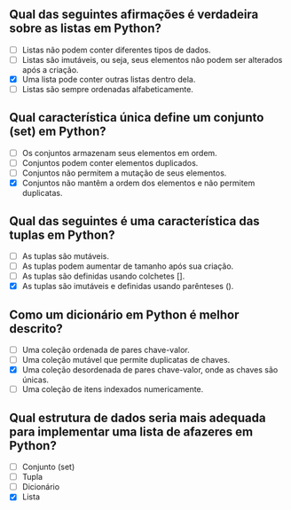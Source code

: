 ## Qual das seguintes afirmações é verdadeira sobre as listas em Python?

- [ ] Listas não podem conter diferentes tipos de dados.
- [ ] Listas são imutáveis, ou seja, seus elementos não podem ser alterados após a criação.
- [x] Uma lista pode conter outras listas dentro dela.
- [ ] Listas são sempre ordenadas alfabeticamente.

## Qual característica única define um conjunto (set) em Python?

- [ ] Os conjuntos armazenam seus elementos em ordem.
- [ ] Conjuntos podem conter elementos duplicados.
- [ ] Conjuntos não permitem a mutação de seus elementos.
- [x] Conjuntos não mantêm a ordem dos elementos e não permitem duplicatas.

## Qual das seguintes é uma característica das tuplas em Python?

- [ ] As tuplas são mutáveis.
- [ ] As tuplas podem aumentar de tamanho após sua criação.
- [ ] As tuplas são definidas usando colchetes [].
- [x] As tuplas são imutáveis e definidas usando parênteses ().

## Como um dicionário em Python é melhor descrito?

- [ ] Uma coleção ordenada de pares chave-valor.
- [ ] Uma coleção mutável que permite duplicatas de chaves.
- [x] Uma coleção desordenada de pares chave-valor, onde as chaves são únicas.
- [ ] Uma coleção de itens indexados numericamente.

## Qual estrutura de dados seria mais adequada para implementar uma lista de afazeres em Python?

- [ ] Conjunto (set)
- [ ] Tupla
- [ ] Dicionário
- [x] Lista
